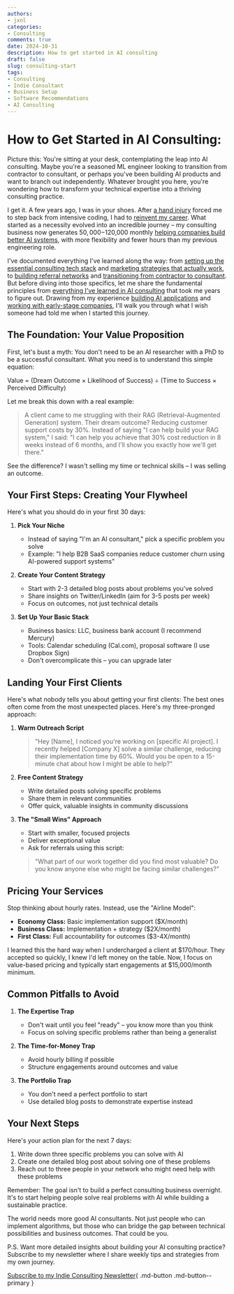 ```yaml
---
authors:
- jxnl
categories:
- Consulting
comments: true
date: 2024-10-31
description: How to get started in AI consulting
draft: false
slug: consulting-start
tags:
- Consulting
- Indie Consultant
- Business Setup
- Software Recommendations
- AI Consulting
---
```


# How to Get Started in AI Consulting:

Picture this: You're sitting at your desk, contemplating the leap into AI consulting. Maybe you're a seasoned ML engineer looking to transition from contractor to consultant, or perhaps you've been building AI products and want to branch out independently. Whatever brought you here, you're wondering how to transform your technical expertise into a thriving consulting practice.

I get it. A few years ago, I was in your shoes. After [a hand injury](./hands-part-1.md) forced me to step back from intensive coding, I had to [reinvent my career](./whoami.md). What started as a necessity evolved into an incredible journey – my consulting business now generates $50,000-$120,000 monthly [helping companies build better AI systems](./services.md), with more flexibility and fewer hours than my previous engineering role.

I've documented everything I've learned along the way: from [setting up the essential consulting tech stack](./consulting-stack.md) and [marketing strategies that actually work](./consulting-marketing.md), to [building referral networks](./consulting-referrals.md) and [transitioning from contractor to consultant](./consulting-indie.md). But before diving into those specifics, let me share the fundamental principles from [everything I've learned in AI consulting](./consulting-everything.md) that took me years to figure out. Drawing from my experience [building AI applications](./mvp.md) and [working with early-stage companies](./hiring.md), I'll walk you through what I wish someone had told me when I started this journey.

## The Foundation: Your Value Proposition

First, let's bust a myth: You don't need to be an AI researcher with a PhD to be a successful consultant. What you need is to understand this simple equation:

Value = (Dream Outcome × Likelihood of Success) ÷ (Time to Success × Perceived Difficulty)

Let me break this down with a real example:

> A client came to me struggling with their RAG (Retrieval-Augmented Generation) system. Their dream outcome? Reducing customer support costs by 30%. Instead of saying "I can help build your RAG system," I said: "I can help you achieve that 30% cost reduction in 8 weeks instead of 6 months, and I'll show you exactly how we'll get there."

See the difference? I wasn't selling my time or technical skills – I was selling an outcome.

## Your First Steps: Creating Your Flywheel

Here's what you should do in your first 30 days:

1. **Pick Your Niche**
   - Instead of saying "I'm an AI consultant," pick a specific problem you solve
   - Example: "I help B2B SaaS companies reduce customer churn using AI-powered support systems"

2. **Create Your Content Strategy**
   - Start with 2-3 detailed blog posts about problems you've solved
   - Share insights on Twitter/LinkedIn (aim for 3-5 posts per week)
   - Focus on outcomes, not just technical details

3. **Set Up Your Basic Stack**
   - Business basics: LLC, business bank account (I recommend Mercury)
   - Tools: Calendar scheduling (Cal.com), proposal software (I use Dropbox Sign)
   - Don't overcomplicate this – you can upgrade later

## Landing Your First Clients

Here's what nobody tells you about getting your first clients: The best ones often come from the most unexpected places. Here's my three-pronged approach:

1. **Warm Outreach Script**
   > "Hey [Name], I noticed you're working on [specific AI project]. I recently helped [Company X] solve a similar challenge, reducing their implementation time by 60%. Would you be open to a 15-minute chat about how I might be able to help?"

2. **Free Content Strategy**
   - Write detailed posts solving specific problems
   - Share them in relevant communities
   - Offer quick, valuable insights in community discussions

3. **The "Small Wins" Approach**
   - Start with smaller, focused projects
   - Deliver exceptional value
   - Ask for referrals using this script:
   > "What part of our work together did you find most valuable? Do you know anyone else who might be facing similar challenges?"

## Pricing Your Services

Stop thinking about hourly rates. Instead, use the "Airline Model":

- **Economy Class:** Basic implementation support ($X/month)
- **Business Class:** Implementation + strategy ($2X/month)
- **First Class:** Full accountability for outcomes ($3-4X/month)

I learned this the hard way when I undercharged a client at $170/hour. They accepted so quickly, I knew I'd left money on the table. Now, I focus on value-based pricing and typically start engagements at $15,000/month minimum.

## Common Pitfalls to Avoid

1. **The Expertise Trap**
   - Don't wait until you feel "ready" – you know more than you think
   - Focus on solving specific problems rather than being a generalist

2. **The Time-for-Money Trap**
   - Avoid hourly billing if possible
   - Structure engagements around outcomes and value

3. **The Portfolio Trap**
   - You don't need a perfect portfolio to start
   - Use detailed blog posts to demonstrate expertise instead

## Your Next Steps

Here's your action plan for the next 7 days:

1. Write down three specific problems you can solve with AI
2. Create one detailed blog post about solving one of these problems
3. Reach out to three people in your network who might need help with these problems

Remember: The goal isn't to build a perfect consulting business overnight. It's to start helping people solve real problems with AI while building a sustainable practice.

The world needs more good AI consultants. Not just people who can implement algorithms, but those who can bridge the gap between technical possibilities and business outcomes. That could be you.

P.S. Want more detailed insights about building your AI consulting practice? Subscribe to my newsletter where I share weekly tips and strategies from my own journey.

[Subscribe to my Indie Consulting Newsletter](https://indieconsulting.podia.com/){ .md-button .md-button--primary }